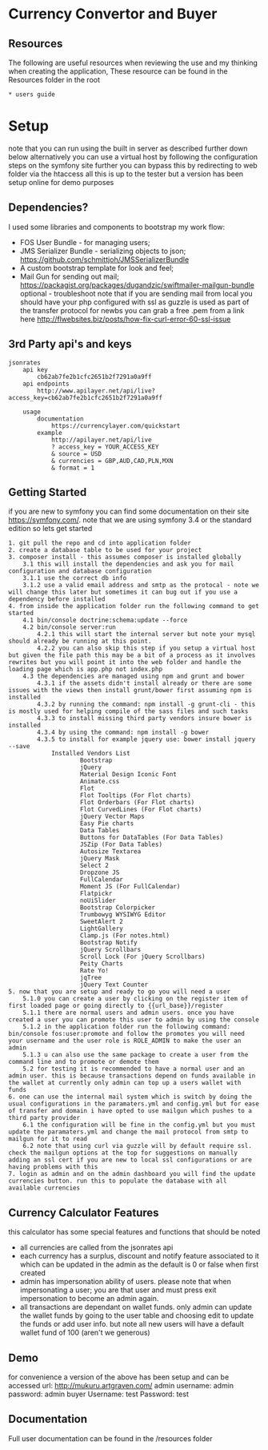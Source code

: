 Currency Convertor and Buyer
============================

Resources
---------

The following are useful resources when reviewing the use and my thinking when creating the application,
These resource can be found in the Resources folder in the root

    * users guide

Setup
=====

note that you can run using the built in server as described further down below
alternatively you can use a virtual host by following the configuration steps on the symfony site
further you can bypass this by redirecting to web folder via the htaccess all this is up to the tester but a version has been setup online for demo purposes 


Dependencies?
--------------

I used some libraries and components to bootstrap my work flow:

  * FOS User Bundle - for managing users;
  * JMS Serializer Bundle - serializing objects to json;
    https://github.com/schmittjoh/JMSSerializerBundle
  * A custom bootstrap template for look and feel;
  * Mail Gun for sending out mail;
    https://packagist.org/packages/dugandzic/swiftmailer-mailgun-bundle
    optional - troubleshoot 
        note that if you are sending mail from local you should have your php configured with ssl as guzzle is used as part of the transfer protocol
        for newbs you can grab a free .pem from a link here http://flwebsites.biz/posts/how-fix-curl-error-60-ssl-issue

3rd Party api's and keys
------------------------

    jsonrates
        api key
            cb62ab7fe2b1cfc2651b2f7291a0a9ff
        api endpoints
            http://www.apilayer.net/api/live?access_key=cb62ab7fe2b1cfc2651b2f7291a0a9ff

        usage
            documentation
                https://currencylayer.com/quickstart
            example
                http://apilayer.net/api/live
                ? access_key = YOUR_ACCESS_KEY
                & source = USD
                & currencies = GBP,AUD,CAD,PLN,MXN
                & format = 1
 
Getting Started
---------------

if you are new to symfony you can find some documentation on their site https://symfony.com/. note that we are using symfony 3.4 or the standard edition
so lets get started

    1. git pull the repo and cd into application folder
    2. create a database table to be used for your project
    3. composer install - this assumes composer is installed globally
        3.1 this will install the dependencies and ask you for mail configuration and database configuration
        3.1.1 use the correct db info
        3.1.2 use a valid email address and smtp as the protocal - note we will change this later but sometimes it can bug out if you use a dependency before installed
    4. from inside the application folder run the following command to get started
        4.1 bin/console doctrine:schema:update --force
        4.2 bin/console server:run 
            4.2.1 this will start the internal server but note your mysql should already be running at this point.
            4.2.2 you can also skip this step if you setup a virtual host but given the file path this may be a bit of a process as it involves rewrites but you will point it into the web folder and handle the loading page which is app.php not index.php
        4.3 the dependencies are managed using npm and grunt and bower
            4.3.1 if the assets didn't install already or there are some issues with the views then install grunt/bower first assuming npm is installed
            4.3.2 by running the command: npm install -g grunt-cli - this is mostly used for helping compile of the sass files and such tasks
            4.3.3 to install missing third party vendors insure bower is installed
            4.3.4 by using the command: npm install -g bower
            4.3.5 to install for example jquery use: bower install jquery --save
                Installed Vendors List
                        Bootstrap
                        jQuery
                        Material Design Iconic Font
                        Animate.css
                        Flot
                        Flot Tooltips (For Flot charts)
                        Flot Orderbars (For Flot charts)
                        Flot CurvedLines (For Flot charts)
                        jQuery Vector Maps
                        Easy Pie charts
                        Data Tables
                        Buttons for DataTables (For Data Tables)
                        JSZip (For Data Tables)
                        Autosize Textarea
                        jQuery Mask
                        Select 2
                        Dropzone JS
                        FullCalendar
                        Moment JS (For FullCalendar)
                        Flatpickr
                        noUiSlider
                        Bootstrap Colorpicker
                        Trumbowyg WYSIWYG Editor
                        SweetAlert 2
                        LightGallery
                        Clamp.js (For notes.html)
                        Bootstrap Notify
                        jQuery Scrollbars
                        Scroll Lock (For jQuery Scrollbars)
                        Peity Charts
                        Rate Yo!
                        jqTree
                        jQuery Text Counter
    5. now that you are setup and ready to go you will need a user 
        5.1.0 you can create a user by clicking on the register item of first loaded page or going directly to {{url_base}}/register
        5.1.1 there are normal users and admin users. once you have created a user you can promote this user to admin by using the console
        5.1.2 in the application folder run the following command: bin/console fos:user:promote and follow the promotes you will need your username and the user role is ROLE_ADMIN to make the user an admin
        5.1.3 u can also use the same package to create a user from the command line and to promote or demote them
        5.2 for testing it is recommended to have a normal user and an admin user. this is because transactions depend on funds available in the wallet at currently only admin can top up a users wallet with funds
    6. one can use the internal mail system which is switch by doing the usual configurations in the paramaters.yml and config.yml but for ease of transfer and domain i have opted to use mailgun which pushes to a third party provider
        6.1 the configuration will be fine in the config.yml but you must update the paramaters.yml and change the mail protocol from smtp to mailgun for it to read 
        6.2 note that using curl via guzzle will by default require ssl. check the mailgun options at the top for suggestions on manually adding an ssl cert if you are new to local ssl configurations or are having problems with this
    7. login as admin and on the admin dashboard you will find the update currencies button. run this to populate the database with all available currencies

Currency Calculator Features
--------------
this calculator has some special features and functions that should be noted

  * all currencies are called from the jsonrates api
  * each currency has a surplus, discount and notify feature associated to it which can be updated in the admin as the default is 0 or false when first created
  * admin has impersonation ability of users. please note that when impersonating a user; you are that user and must press exit impersonation to become an admin again.
  * all transactions are dependant on wallet funds. only admin can update the wallet funds by going to the user table and choosing edit to update the funds or add user info. but note all new users will have a default wallet fund of 100 (aren't we generous)

Demo
-------

for convenience a version of the above has been setup and can be accessed
    url: http://mukuru.artgraven.com/
    admin
        username: admin
        password: admin
    buyer
        Username: test
        Password: test

Documentation
-------------

Full user documentation can be found in the /resources folder


            




